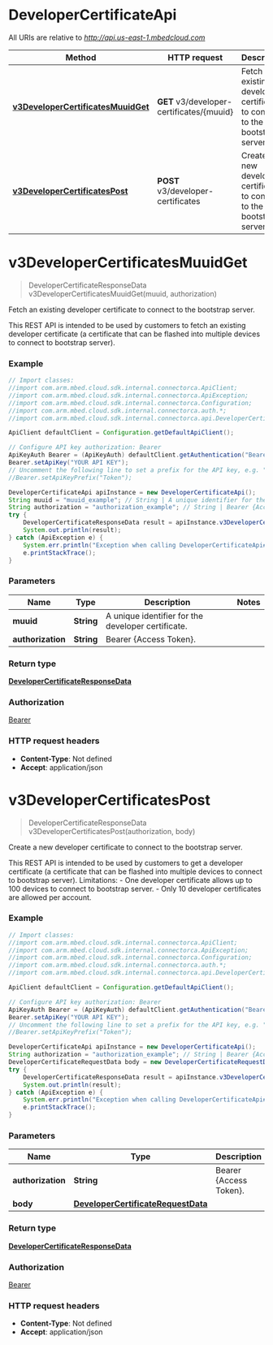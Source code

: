 # DeveloperCertificateApi

All URIs are relative to *http://api.us-east-1.mbedcloud.com*

Method | HTTP request | Description
------------- | ------------- | -------------
[**v3DeveloperCertificatesMuuidGet**](DeveloperCertificateApi.md#v3DeveloperCertificatesMuuidGet) | **GET** v3/developer-certificates/{muuid} | Fetch an existing developer certificate to connect to the bootstrap server.
[**v3DeveloperCertificatesPost**](DeveloperCertificateApi.md#v3DeveloperCertificatesPost) | **POST** v3/developer-certificates | Create a new developer certificate to connect to the bootstrap server.


<a name="v3DeveloperCertificatesMuuidGet"></a>
# **v3DeveloperCertificatesMuuidGet**
> DeveloperCertificateResponseData v3DeveloperCertificatesMuuidGet(muuid, authorization)

Fetch an existing developer certificate to connect to the bootstrap server.

This REST API is intended to be used by customers to fetch an existing developer certificate (a certificate that can be flashed into multiple devices to connect to bootstrap server). 

### Example
```java
// Import classes:
//import com.arm.mbed.cloud.sdk.internal.connectorca.ApiClient;
//import com.arm.mbed.cloud.sdk.internal.connectorca.ApiException;
//import com.arm.mbed.cloud.sdk.internal.connectorca.Configuration;
//import com.arm.mbed.cloud.sdk.internal.connectorca.auth.*;
//import com.arm.mbed.cloud.sdk.internal.connectorca.api.DeveloperCertificateApi;

ApiClient defaultClient = Configuration.getDefaultApiClient();

// Configure API key authorization: Bearer
ApiKeyAuth Bearer = (ApiKeyAuth) defaultClient.getAuthentication("Bearer");
Bearer.setApiKey("YOUR API KEY");
// Uncomment the following line to set a prefix for the API key, e.g. "Token" (defaults to null)
//Bearer.setApiKeyPrefix("Token");

DeveloperCertificateApi apiInstance = new DeveloperCertificateApi();
String muuid = "muuid_example"; // String | A unique identifier for the developer certificate. 
String authorization = "authorization_example"; // String | Bearer {Access Token}. 
try {
    DeveloperCertificateResponseData result = apiInstance.v3DeveloperCertificatesMuuidGet(muuid, authorization);
    System.out.println(result);
} catch (ApiException e) {
    System.err.println("Exception when calling DeveloperCertificateApi#v3DeveloperCertificatesMuuidGet");
    e.printStackTrace();
}
```

### Parameters

Name | Type | Description  | Notes
------------- | ------------- | ------------- | -------------
 **muuid** | **String**| A unique identifier for the developer certificate.  |
 **authorization** | **String**| Bearer {Access Token}.  |

### Return type

[**DeveloperCertificateResponseData**](DeveloperCertificateResponseData.md)

### Authorization

[Bearer](../README.md#Bearer)

### HTTP request headers

 - **Content-Type**: Not defined
 - **Accept**: application/json

<a name="v3DeveloperCertificatesPost"></a>
# **v3DeveloperCertificatesPost**
> DeveloperCertificateResponseData v3DeveloperCertificatesPost(authorization, body)

Create a new developer certificate to connect to the bootstrap server.

This REST API is intended to be used by customers to get a developer certificate (a certificate that can be flashed into multiple devices to connect to bootstrap server).  Limitations:    - One developer certificate allows up to 100 devices to connect to bootstrap server.   - Only 10 developer certificates are allowed per account. 

### Example
```java
// Import classes:
//import com.arm.mbed.cloud.sdk.internal.connectorca.ApiClient;
//import com.arm.mbed.cloud.sdk.internal.connectorca.ApiException;
//import com.arm.mbed.cloud.sdk.internal.connectorca.Configuration;
//import com.arm.mbed.cloud.sdk.internal.connectorca.auth.*;
//import com.arm.mbed.cloud.sdk.internal.connectorca.api.DeveloperCertificateApi;

ApiClient defaultClient = Configuration.getDefaultApiClient();

// Configure API key authorization: Bearer
ApiKeyAuth Bearer = (ApiKeyAuth) defaultClient.getAuthentication("Bearer");
Bearer.setApiKey("YOUR API KEY");
// Uncomment the following line to set a prefix for the API key, e.g. "Token" (defaults to null)
//Bearer.setApiKeyPrefix("Token");

DeveloperCertificateApi apiInstance = new DeveloperCertificateApi();
String authorization = "authorization_example"; // String | Bearer {Access Token}. 
DeveloperCertificateRequestData body = new DeveloperCertificateRequestData(); // DeveloperCertificateRequestData | 
try {
    DeveloperCertificateResponseData result = apiInstance.v3DeveloperCertificatesPost(authorization, body);
    System.out.println(result);
} catch (ApiException e) {
    System.err.println("Exception when calling DeveloperCertificateApi#v3DeveloperCertificatesPost");
    e.printStackTrace();
}
```

### Parameters

Name | Type | Description  | Notes
------------- | ------------- | ------------- | -------------
 **authorization** | **String**| Bearer {Access Token}.  |
 **body** | [**DeveloperCertificateRequestData**](DeveloperCertificateRequestData.md)|  |

### Return type

[**DeveloperCertificateResponseData**](DeveloperCertificateResponseData.md)

### Authorization

[Bearer](../README.md#Bearer)

### HTTP request headers

 - **Content-Type**: Not defined
 - **Accept**: application/json

